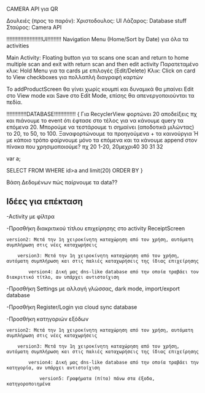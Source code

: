 CAMERA API για QR

Δουλειές (προς το παρόν):
Χριστοδουλος: UI 
Λάζαρος: Database stuff
Σταύρος: Camera API

!!!!!!!!!!!!!!!!!!!!!!!UI!!!!!!!!!
Navigation Menu (Home/Sort by Date) για όλα τα activities

Main Activity:
Floating button για τα scans 
	one scan and return to home
	multiple scan and exit with return
	scan and then edit activity
Παρατεταμένο κλικ: Hold Menu για τα cards με επιλογές (Edit/Delete)
Κλικ: Click on card to View
checkboxes για πολλαπλή διαγραφή καρτών

Το addProductScreen θα γίνει χωρίς κουμπί και δυναμικά θα μπαίνει
Edit στο View mode και Save στο Edit Mode, επίσης θα απενεργοποιούνται
τα πεδία.

!!!!!!!!!!!!!DATABASE!!!!!!!!!!!!!!
{
Για RecyclerView φορτώνει 20 αποδείξεις πχ και πιάνουμε το event ότι έφτασε στο τέλος για να κάνουμε query τα επόμενα 20.
Μπορούμε να τεστάρουμε τι σημαίνει (αποδοτικά μιλώντας) το 20, το 50, το 100. Ξαναφορτώνουμε τα προηγούμενα + τα καινούργια Ή με κάποιο τρόπο φαίρνουμε μόνο τα επόμενα και τα κάνουμε append στον  πίνακα που χρησιμοποιούμε? πχ 20 1-20, 20μεχρι40 30 31 32

var a;

SELECT
FROM
WHERE id>a and limit(20)
ORDER BY
}

Βάση Δεδομένων πώς παίρνουμε τα data?? 



Ιδέες για επέκταση
------------------
-Activity με φίλτρα

-Προσθήκη διακριτικού τίτλου επιχείρησης στο activity ReceiptScreen

	version2: Μετά την 1η χειροκίνητη καταχώρηση από τον χρήση, αυτόματη συμπλήρωση στις νέες καταχωρήσεις
	
		version3: Μετά την 1η χειροκίνητη καταχώρηση από τον χρήση, αυτόματη συμπλήρωση και στις παλιές καταχωρήσεις της ίδιας επιχείρησης
		
			version4: Δική μας dns-like database από την οποία τραβάει τον διακριτικό τίτλο, αν υπάρχει αντιστοίχιση
			
-Προσθήκη Settings με αλλαγή γλώσσας, dark mode, import/export database

-Προσθήκη Register/Login για cloud sync database

-Προσθήκη κατηγοριών εξόδων

	version2: Μετά την 1η χειροκίνητη καταχώρηση από τον χρήση, αυτόματη συμπλήρωση στις νέες καταχωρήσεις
	
		version3: Μετά την 1η χειροκίνητη καταχώρηση από τον χρήση, αυτόματη συμπλήρωση και στις παλιές καταχωρήσεις της ίδιας επιχείρησης
		
			version4: Δική μας dns-like database από την οποία τραβάει την κατηγορία, αν υπάρχει αντιστοίχιση
			
				version5: Γραφήματα (πίτα) πάνω στα έξοδα, κατηγοροποιημένα


